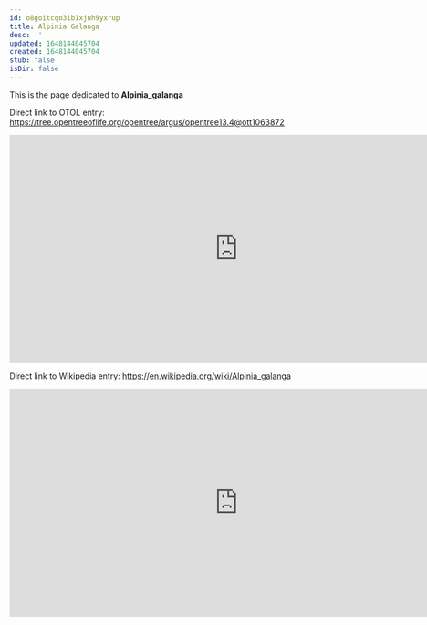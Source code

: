 ```yaml
---
id: o8goitcqo3ib1xjuh9yxrup
title: Alpinia Galanga
desc: ''
updated: 1648144045704
created: 1648144045704
stub: false
isDir: false
---
```

This is the page dedicated to **Alpinia_galanga**


Direct link to OTOL entry: https://tree.opentreeoflife.org/opentree/argus/opentree13.4@ott1063872



<html>
    <body>
    <iframe src="https://tree.opentreeoflife.org/opentree/argus/opentree13.4@ott1063872"
    width="800" height="400" frameborder="0" allowfullscreen> </iframe>
    </body>
</html>
    


Direct link to Wikipedia entry: https://en.wikipedia.org/wiki/Alpinia_galanga



<html>
    <body>
    <iframe src="https://en.wikipedia.org/wiki/Alpinia_galanga"
    width="800" height="400" frameborder="0" allowfullscreen> </iframe>
    </body>
</html>
    
